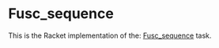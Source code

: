 # Fusc_sequence

This is the Racket implementation of the: [Fusc_sequence](https://rosettacode.org/wiki/Fusc_sequence) task.
